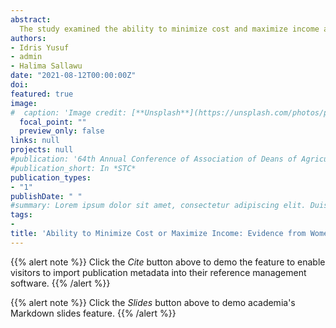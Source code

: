 ```yaml
---
abstract:
  The study examined the ability to minimize cost and maximize income among women marketers participating in donor-assisted programmes in Lavun Local Government Area, Niger State. The specific objectives are to describe their demographic and institutional characteristics of the women marketers, examine the level and effectiveness of participation of the women in the programmes, determine the factors that promote cost minimization or income maximization and identify the constraints that hindered the women participation the programmes. A multistage sampling technique was used to select 100 women from three (3) districts (Gaba, Doko and Jima) in the study area. The data were generated through the use of questionnaire. Data collected were analyzed using descriptive and Ordinary Least Square regression model. The result of the findings revealed mean age of the women, farming experience, household size and year of school were 38, 12, 8 and 10 respectively. The mean income realized from marketing agricultural produce was NGN90,580.00, while mean cost incurred was NGN77,880.00. However, age, marital status, sale of provision, constraint not very serious and television as sources of information were the factors that promote minimize cost and maximize income among market women that participated in donor-assisted programmes. Constraints that hindered the market women participation in donor-assisted programme were marketing cost, illiteracy, inaccessibility, gender discrimination, non-availability, complexity, lack of awareness, lack of confidence and corruption. It was therefore recommended that market women should be encouraged to participate effectively in the programmes so as to increase their level of participation and also take the advantages associated with it. The market women should diversify their sources on income in to sales of provision in addition to agricultural marketing as it promotes income maximization. Government and NGOs should assist in providing marketing information through television as it influences income maximization positively.
authors:
- Idris Yusuf
- admin
- Halima Sallawu
date: "2021-08-12T00:00:00Z"
doi: 
featured: true
image:
#  caption: 'Image credit: [**Unsplash**](https://unsplash.com/photos/pLCdAaMFLTE)'
  focal_point: ""
  preview_only: false
links: null
projects: null
#publication: '64th Annual Conference of Association of Deans of Agriculture in Nigeria Universities (ADAN). Faculty of Agriculture, Shabu-Lafia Campus, Nasarawa State University, Keffi, Nigeria, between 15th and 18th August'
#publication_short: In *STC*
publication_types:
- "1"
publishDate: " "
#summary: Lorem ipsum dolor sit amet, consectetur adipiscing elit. Duis posuere tellus.
tags:
- 
title: 'Ability to Minimize Cost or Maximize Income: Evidence from Women Marketers Participating in Donor-Assisted Programmes in Niger State, Nigeria'
---
```


{{% alert note %}}
Click the *Cite* button above to demo the feature to enable visitors to import publication metadata into their reference management software.
{{% /alert %}}

{{% alert note %}}
Click the *Slides* button above to demo academia's Markdown slides feature.
{{% /alert %}}
